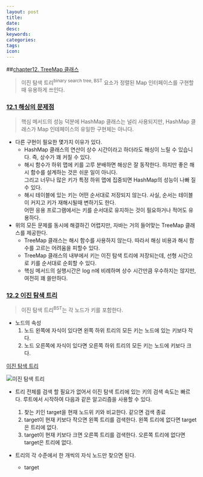 ```yaml
---
layout: post
title:  
date:   
desc: 
keywords: 
categories: 
tags: 
icon: 
---
```


##[chapter12. TreeMap 클래스](#index)
> 이진 탐색 트리<sup>binary search tree, BST</sup>
> 요소가 정렬된 Map 인터페이스를 구현할때 유용하게 쓰인다.

### [12.1 해싱의 문제점](#index)
> 핵심 메서드의 성능 덕분에 HashMap 클래스는 널리 사용되지만, HashMap 클래스가 Map 인테페이스의 유일한 구현체는 아니다.   
* 다른 구현이 필요한 몇가지 이유가 있다.
    * HashMap 클래스의 연산이 상수 시간이라고 하더라도 해싱이 느릴 수 있습니다. 즉, 상수가 꽤 커질 수 있다.
    * 해시 함수가 하위 맵에 키를 고루 분배하면 해상은 잘 동작한다. 하지만 좋은 해시 함수를 설계하는 것은 쉬운 일이 아니다.        
    그리고 너무나 많은 키가 특정 하위 맵에 집중되면 HashMap의 성능이 나빠 질수 있다.
    * 해시 테이블에 있는 키는 어떤 순서대로 저장되지 않는다. 사실, 순서는 테이블이 커지고 키가 재해시될때 변하기도 한다.        
    어떤 응용 프로그램에서는 키를 순서대로 유지하는 것이 필요하거나 적어도 유용하다.
* 위의 모든 문제를 동시에 해결하긴 어렵지만, 자바는 거의 들어맞는 TreeMap 클래스를 제공한다.
    * TreeMap 클래스는 해시 함수를 사용하지 않는다. 따라서 해싱 비용과 해시 함수를 고르는 어려움을 피할수 있다.
    * TreeMap 클래스의 내부에서 키는 이진 탐색 트리에 저장되는데, 선형 시간으로 키를 순서대로 순회할 수 있다.
    * 핵심 메서드의 실행시간은 log n에 비례하며 상수 시간만큼 우수하지는 않지만, 여전히 꽤 쓸만하다.

### [12.2 이진 탐색 트리](#index)
> 이진 탐색 트리<sup>BST</sup>는 각 노드가 키를 포함한다.
* 노드의 속성
    1. 노드 왼쪽에 자식이 있다면 왼쪽 하위 트리의 모든 키는 노드에 있는 키보다 작다.
    2. 노드 오른쪽에 자식이 있다면 오른쪽 하위 트리의 모든 키는 노드에 키보다 크다.
    
[이진 탐색 트리 ](https://en.wikipedia.org/wiki/Binary_search_tree)
        
![이진 탐색 트리](/Binary_search_tree.png)
* 트리 전체를 검색 할 필요가 없어서 이진 탐색 트리에 있는 키의 검색 속도는 빠르다. 루트에서 시작하여 다음과 같은 알고리즘을 사용할 수 있다.
    1. 찾는 키인 target을 현재 노드위 키와 비교한다. 같으면 검색 종료
    2. target이 현재 키보다 작으면 왼쪽 트리를 검색한다. 왼쪽 트리에 없다면 target은 트리에 없다.
    3. target이 현재 키보다 크면 오른쪽 트리를 검색한다. 오른쪽 트리에 없다면 target은 트리에 없다.

* 트리의 각 수준에서 한 개씩의 자식 노드만 찾으면 된다.
    *  target


 
